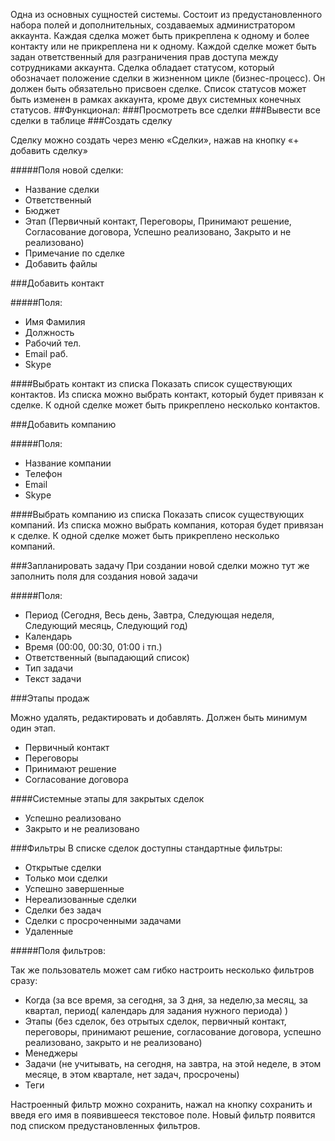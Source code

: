 Одна из основных сущностей системы. Состоит из предустановленного набора полей и дополнительных, создаваемых администратором аккаунта. Каждая сделка может быть прикреплена к одному и более контакту или не прикреплена ни к одному.
Каждой сделке может быть задан ответственный для разграничения прав доступа между сотрудниками аккаунта.
Сделка обладает статусом, который обозначает положение сделки в жизненном цикле (бизнес-процесс). Он должен быть обязательно присвоен сделке. Список статусов может быть изменен в рамках аккаунта, кроме двух системных конечных статусов.
##Функционал:
###Просмотреть все сделки
###Вывести все сделки в таблице
###Создать сделку

Сделку можно создать через меню «Сделки», нажав на кнопку «+ добавить сделку»

#####Поля новой сделки:
* Название сделки
* Ответственный
* Бюджет
* Этап (Первичный контакт, Переговоры, 
        Принимают решение, Согласование договора, Успешно реализовано, Закрыто и не реализовано) 
* Примечание по сделке 
*  Добавить файлы

###Добавить контакт

#####Поля:
* Имя Фамилия
* Должность
* Рабочий тел.
* Email раб.
* Skype 

####Выбрать контакт из списка
Показать список существующих контактов. Из списка можно выбрать контакт, который будет привязан к сделке.
К одной сделке может быть прикреплено несколько контактов.

###Добавить компанию

#####Поля:
* Название компании
* Телефон
* Email
* Skype  

####Выбрать компанию из списка
Показать список существующих компаний. Из списка можно выбрать компания, которая будет привязан к сделке.
К одной сделке может быть прикреплено несколько компаний.

###Запланировать задачу
При создании новой сделки можно тут же заполнить поля для создания новой задачи

#####Поля:
* Период (Сегодня, Весь день, Завтра, Следующая неделя, Следующий месяць, Следующий год)
* Календарь
* Время (00:00, 00:30, 01:00 і тп.)
* Ответственный (выпадающий список)
* Тип задачи
* Текст задачи

###Этапы продаж

Можно удалять, редактировать и добавлять. Должен быть минимум один этап.
* Первичный контакт
* Переговоры
* Принимают решение
* Согласование договора

####Системные этапы для закрытых сделок
* Успешно реализовано
* Закрыто и не реализовано

###Фильтры
В списке сделок доступны стандартные фильтры:

* Открытые сделки
* Только мои сделки
* Успешно завершенные
* Нереализованные сделки
* Сделки без задач
* Сделки c просроченными задачами
* Удаленные
 
#####Поля фильтров:

Так же пользователь может сам гибко настроить несколько фильтров сразу:
* Когда (за все время, за сегодня, за 3 дня, за неделю,за месяц, 
        за квартал, период( календарь для задания нужного периода) )
* Этапы (без сделок, без отрытых сделок, первичный контакт,
         переговоры, принимают решение, согласование договора,
         успешно реализовано,  закрыто и не реализовано) 
* Менеджеры
* Задачи (не учитывать, на сегодня, на завтра, на этой неделе, в этом месяце, 
          в этом квартале, нет задач, просрочены)
* Теги

Настроенный фильтр можно сохранить, нажал на кнопку сохранить и введя его имя в появившееся текстовое поле. Новый фильтр появится под списком предустановленных фильтров.